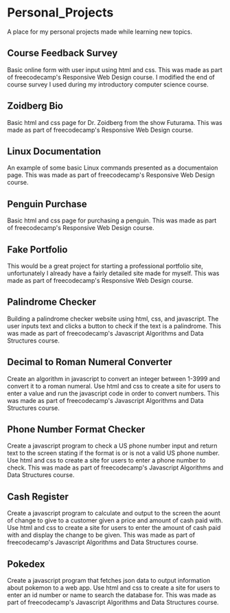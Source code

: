 # Personal_Projects
A place for my personal projects made while learning new topics.

## Course Feedback Survey
Basic online form with user input using html and css.  This was made as part of freecodecamp's Responsive Web Design course.  I modified the end of course survey I used during my introductory computer science course.

## Zoidberg Bio
Basic html and css page for Dr. Zoidberg from the show Futurama.  This was made as part of freecodecamp's Responsive Web Design course.

## Linux Documentation
An example of some basic Linux commands presented as a documentaion page.  This was made as part of freecodecamp's Responsive Web Design course.

## Penguin Purchase
Basic html and css page for purchasing a penguin.  This was made as part of freecodecamp's Responsive Web Design course.

## Fake Portfolio
This would be a great project for starting a professional portfolio site, unfortunately I already have a fairly detailed site made for myself.  This was made as part of freecodecamp's Responsive Web Design course.

## Palindrome Checker
Building a palindrome checker website using html, css, and javascript.  The user inputs text and clicks a button to check if the text is a palindrome.  This was made as part of freecodecamp's Javascript Algorithms and Data Structures course.

## Decimal to Roman Numeral Converter
Create an algorithm in javascript to convert an integer between 1-3999 and convert it to a roman numeral.  Use html and css to create a site for users to enter a value and run the javascript code in order to convert numbers.  This was made as part of freecodecamp's Javascript Algorithms and Data Structures course.

## Phone Number Format Checker
Create a javascript program to check a US phone number input and return text to the screen stating if the format is or is not a valid US phone number.  Use html and css to create a site for users to enter a phone number to check.  This was made as part of freecodecamp's Javascript Algorithms and Data Structures course.

## Cash Register
Create a javascript program to calculate and output to the screen the aount of change to give to a customer given a price and amount of cash paid with.  Use html and css to create a site for users to enter the amount of cash paid with and display the change to be given.  This was made as part of freecodecamp's Javascript Algorithms and Data Structures course.

## Pokedex
Create a javascript program that fetches json data to output information about pokemon to a web app.  Use html and css to create a site for users to enter an id number or name to search the database for.  This was made as part of freecodecamp's Javascript Algorithms and Data Structures course.
